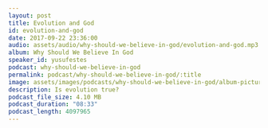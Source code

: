 ```yaml
---
layout: post
title: Evolution and God
id: evolution-and-god
date: 2017-09-22 23:36:00
audio: assets/audio/why-should-we-believe-in-god/evolution-and-god.mp3
album: Why Should We Believe In God
speaker_id: yusufestes
podcast: why-should-we-believe-in-god
permalink: podcast/why-should-we-believe-in-god/:title
image: assets/images/podcasts/why-should-we-believe-in-god/album-picture-small.jpg
description: Is evolution true?
podcast_file_size: 4.10 MB
podcast_duration: "08:33"
podcast_length: 4097965
---
```

